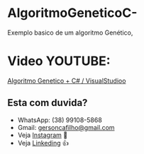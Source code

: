 # AlgoritmoGeneticoC-
Exemplo basico de um algoritmo Genético,


# Video YOUTUBE:
<a href="https://www.youtube.com/watch?v=B4XYDa1koVY&list=PLg7RMo4bDXnLZmzXVLliiJ4OC8C5DlZ37">Algoritmo Genetico + C# / VisualStudioo</a>


## Esta com duvida?
- WhatsApp: (38) 99108-5868
- Gmail: gersoncafilho@gmail.com
- Veja [Instagram](https://www.instagram.com/gerson.caf/) :feet:
- Veja [Linkeding](https://www.linkedin.com/in/gerson-crisostomo-62057865/) :thumbsup:
